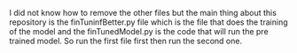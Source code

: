 I did not know how to remove the other files but the main thing about this repository is the finTuninfBetter.py file which is the file that does the training of the model and the finTunedModel.py is the code that will run the pre trained model.
So run the first file first then run the second one.
